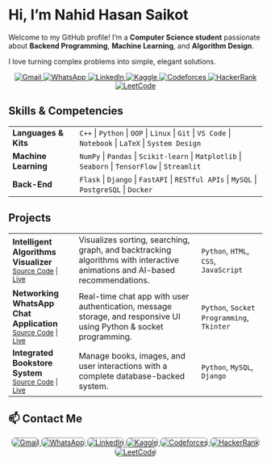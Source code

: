 # Hi, I’m Nahid Hasan Saikot

Welcome to my GitHub profile! I’m a **Computer Science student** passionate about **Backend Programming**, **Machine Learning**, and **Algorithm Design**.  

I love turning complex problems into simple, elegant solutions.

<p align="center">
  <a href="mailto:nahid@example.com" target="_blank">
    <img src="https://img.shields.io/badge/-Gmail-0d1117?style=for-the-badge&logo=gmail&logoColor=EA4335" alt="Gmail"/>
  </a>
  <a href="https://wa.me/8801XXXXXXXXX" target="_blank">
    <img src="https://img.shields.io/badge/-WhatsApp-0d1117?style=for-the-badge&logo=whatsapp&logoColor=25D366" alt="WhatsApp"/>
  </a>
  <a href="https://www.linkedin.com/in/nahidhasansaikot/" target="_blank">
    <img src="https://img.shields.io/badge/-LinkedIn-0d1117?style=for-the-badge&logo=linkedin&logoColor=0A66C2" alt="LinkedIn"/>
  </a>
  <a href="https://www.kaggle.com/nahidhasansaikot" target="_blank">
    <img src="https://img.shields.io/badge/-Kaggle-0d1117?style=for-the-badge&logo=kaggle&logoColor=20BEFF" alt="Kaggle"/>
  </a>
  <a href="https://codeforces.com/profile/nahiiiiid" target="_blank">
    <img src="https://img.shields.io/badge/-Codeforces-0d1117?style=for-the-badge&logo=codeforces&logoColor=1F8ACB" alt="Codeforces"/>
  </a>
  <a href="https://www.hackerrank.com/nahidhasansaikot" target="_blank">
    <img src="https://img.shields.io/badge/-HackerRank-0d1117?style=for-the-badge&logo=hackerrank&logoColor=2EC866" alt="HackerRank"/>
  </a>
  <a href="https://leetcode.com/nahiiiiid/" target="_blank">
    <img src="https://img.shields.io/badge/-LeetCode-0d1117?style=for-the-badge&logo=leetcode&logoColor=F79F1F" alt="LeetCode"/>
  </a>
</p>


## Skills & Competencies
<table>
  <tr>
    <td><b>Languages & Kits</b></td>
    <td>
      <code>C++</code> | <code>Python</code> | <code>OOP</code> | <code>Linux</code> | 
      <code>Git</code> | <code>VS Code</code> | <code>Notebook</code> | <code>LaTeX</code> | 
      <code>System Design</code>
    </td>
  </tr>
  <tr>
    <td><b>Machine Learning</b></td>
    <td>
      <code>NumPy</code> | <code>Pandas</code> | <code>Scikit-learn</code> | <code>Matplotlib</code> | 
      <code>Seaborn</code> | <code>TensorFlow</code> | <code>Streamlit</code>
    </td>
  </tr>
  <tr>
    <td><b>Back-End</b></td>
    <td>
      <code>Flask</code> | <code>Django</code> | <code>FastAPI</code> | <code>RESTful APIs</code> | 
      <code>MySQL</code> | <code>PostgreSQL</code> | <code>Docker</code>
    </td>
  </tr>
</table>



## Projects

<table>
  <tr>
    <td>
      <b>Intelligent Algorithms Visualizer</b><br>
      <small>
        <a href="https://github.com/nahiiiiid/intelligent-algorithms-visualizer">Source Code</a> | 
        <a href="#">Live</a>
      </small>
    </td>
    <td>Visualizes sorting, searching, graph, and backtracking algorithms with interactive animations and AI-based recommendations.</td>
    <td><code>Python</code>, <code>HTML</code>, <code>CSS</code>, <code>JavaScript</code></td>
  </tr>
  <tr>
    <td>
      <b>Networking WhatsApp Chat Application</b><br>
      <small>
        <a href="https://github.com/nahiiiiid/networking-chat-app">Source Code</a> | 
        <a href="#">Live</a>
      </small>
    </td>
    <td>Real-time chat app with user authentication, message storage, and responsive UI using Python & socket programming.</td>
    <td><code>Python</code>, <code>Socket Programming</code>, <code>Tkinter</code></td>
  </tr>
  <tr>
    <td>
      <b>Integrated Bookstore System</b><br>
      <small>
        <a href="https://github.com/nahiiiiid/read-relax-bookstore">Source Code</a> | 
        <a href="#">Live</a>
      </small>
    </td>
    <td>Manage books, images, and user interactions with a complete database-backed system.</td>
    <td><code>Python</code>, <code>MySQL</code>, <code>Django</code></td>
  </tr>
</table>



## 📫 Contact Me

<p align="center">
  <a href="mailto:nahid@example.com" target="_blank">
    <img src="https://img.shields.io/badge/-?style=for-the-badge&logo=gmail&logoColor=EA4335&color=ffffff00&labelColor=ffffff00" alt="Gmail" style="border:1px solid #888; border-radius:8px;"/>
  </a>
  <a href="https://wa.me/8801XXXXXXXXX" target="_blank">
    <img src="https://img.shields.io/badge/-?style=for-the-badge&logo=whatsapp&logoColor=25D366&color=ffffff00&labelColor=ffffff00" alt="WhatsApp" style="border:1px solid #888; border-radius:8px;"/>
  </a>
  <a href="https://www.linkedin.com/in/nahidhasansaikot/" target="_blank">
    <img src="https://img.shields.io/badge/-?style=for-the-badge&logo=linkedin&logoColor=0A66C2&color=ffffff00&labelColor=ffffff00" alt="LinkedIn" style="border:1px solid #888; border-radius:8px;"/>
  </a>
  <a href="https://www.kaggle.com/nahidhasansaikot" target="_blank">
    <img src="https://img.shields.io/badge/-?style=for-the-badge&logo=kaggle&logoColor=20BEFF&color=ffffff00&labelColor=ffffff00" alt="Kaggle" style="border:1px solid #888; border-radius:8px;"/>
  </a>
  <a href="https://codeforces.com/profile/nahiiiiid" target="_blank">
    <img src="https://img.shields.io/badge/-?style=for-the-badge&logo=codeforces&logoColor=1F8ACB&color=ffffff00&labelColor=ffffff00" alt="Codeforces" style="border:1px solid #888; border-radius:8px;"/>
  </a>
  <a href="https://www.hackerrank.com/nahidhasansaikot" target="_blank">
    <img src="https://img.shields.io/badge/-?style=for-the-badge&logo=hackerrank&logoColor=2EC866&color=ffffff00&labelColor=ffffff00" alt="HackerRank" style="border:1px solid #888; border-radius:8px;"/>
  </a>
  <a href="https://leetcode.com/nahiiiiid/" target="_blank">
    <img src="https://img.shields.io/badge/-?style=for-the-badge&logo=leetcode&logoColor=F79F1F&color=ffffff00&labelColor=ffffff00" alt="LeetCode" style="border:1px solid #888; border-radius:8px;"/>
  </a>
</p>











